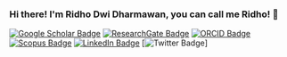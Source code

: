 ### Hi there! I'm Ridho Dwi Dharmawan, you can call me Ridho! 👋

[![Google Scholar Badge](https://img.shields.io/badge/Google-Scholar-red)](https://scholar.google.com/citations?user=0fb0Ir4AAAAJ&hl=id)
[![ResearchGate Badge](https://img.shields.io/badge/Research-Gate-00CCBB)](https://www.researchgate.net/profile/Ridho-Dharmawan)
[![ORCID Badge](https://img.shields.io/badge/ORCID-iD-A6CE39)](https://orcid.org/0000-0002-7204-1894)
[![Scopus Badge](https://img.shields.io/badge/Scopus-SC-orange)](https://www.scopus.com/authid/detail.uri?authorId=57198350296)
[![LinkedIn Badge](https://img.shields.io/badge/Linked-In-01649B)](https://www.linkedin.com/in/ridhodwi/)
[![Twitter Badge](https://img.shields.io/twitter/follow/ridhodwidh?label=Follow&style=social)]

